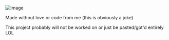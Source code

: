 ![image](https://github.com/user-attachments/assets/fcbbd7b7-b45b-4b27-ad30-8fbf02d685e0)

Made without love or code from me (this is obviously a joke)


This project probably will not be worked on or just be pasted/gpt'd entirely LOL
